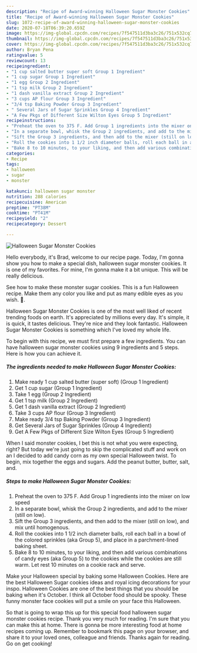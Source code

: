 ```yaml
---
description: "Recipe of Award-winning Halloween Sugar Monster Cookies"
title: "Recipe of Award-winning Halloween Sugar Monster Cookies"
slug: 1072-recipe-of-award-winning-halloween-sugar-monster-cookies
date: 2020-07-18T06:39:20.659Z
image: https://img-global.cpcdn.com/recipes/7f547511d3ba3c26/751x532cq70/halloween-sugar-monster-cookies-recipe-main-photo.jpg
thumbnail: https://img-global.cpcdn.com/recipes/7f547511d3ba3c26/751x532cq70/halloween-sugar-monster-cookies-recipe-main-photo.jpg
cover: https://img-global.cpcdn.com/recipes/7f547511d3ba3c26/751x532cq70/halloween-sugar-monster-cookies-recipe-main-photo.jpg
author: Bryan Pena
ratingvalue: 5
reviewcount: 13
recipeingredient:
- "1 cup salted butter super soft Group 1 Ingredient"
- "1 cup sugar Group 1 Ingredient"
- "1 egg Group 2 Ingredient"
- "1 tsp milk Group 2 Ingredient"
- "1 dash vanilla extract Group 2 Ingredient"
- "3 cups AP flour Group 3 Ingredient"
- "3/4 tsp Baking Powder Group 3 Ingredient"
- " Several Jars of Sugar Sprinkles Group 4 Ingredient"
- "A Few Pkgs of Different Size Wilton Eyes Group 5 Ingredient"
recipeinstructions:
- "Preheat the oven to 375 F. Add Group 1 ingredients into the mixer on low speed"
- "In a separate bowl, whisk the Group 2 ingredients, and add to the mixer (still on low)."
- "Sift the Group 3 ingredients, and then add to the mixer (still on low), and mix until homogenous."
- "Roll the cookies into 1 1/2 inch diameter balls, roll each ball in a bowl of the colored sprinkles (aka Group 5), and place in a parchment-lined baking sheet."
- "Bake 8 to 10 minutes, to your liking, and then add various combinations of candy eyes (aka Group 5) to the cookies while the cookies are still warm. Let rest 10 minutes on a cookie rack and serve."
categories:
- Recipe
tags:
- halloween
- sugar
- monster

katakunci: halloween sugar monster 
nutrition: 288 calories
recipecuisine: American
preptime: "PT38M"
cooktime: "PT41M"
recipeyield: "2"
recipecategory: Dessert

---
```



![Halloween Sugar Monster Cookies](https://img-global.cpcdn.com/recipes/7f547511d3ba3c26/751x532cq70/halloween-sugar-monster-cookies-recipe-main-photo.jpg)

Hello everybody, it's Brad, welcome to our recipe page. Today, I'm gonna show you how to make a special dish, halloween sugar monster cookies. It is one of my favorites. For mine, I'm gonna make it a bit unique. This will be really delicious.

See how to make these monster sugar cookies. This is a fun Halloween recipe. Make them any color you like and put as many edible eyes as you wish. 🔴.

Halloween Sugar Monster Cookies is one of the most well liked of recent trending foods on earth. It's appreciated by millions every day. It's simple, it is quick, it tastes delicious. They're nice and they look fantastic. Halloween Sugar Monster Cookies is something which I've loved my whole life.


To begin with this recipe, we must first prepare a few ingredients. You can have halloween sugar monster cookies using 9 ingredients and 5 steps. Here is how you can achieve it.

<!--inarticleads1-->

##### The ingredients needed to make Halloween Sugar Monster Cookies:

1. Make ready 1 cup salted butter (super soft) (Group 1 Ingredient)
1. Get 1 cup sugar (Group 1 Ingredient)
1. Take 1 egg (Group 2 Ingredient)
1. Get 1 tsp milk (Group 2 Ingredient)
1. Get 1 dash vanilla extract (Group 2 Ingredient)
1. Take 3 cups AP flour (Group 3 Ingredient)
1. Make ready 3/4 tsp Baking Powder (Group 3 Ingredient)
1. Get  Several Jars of Sugar Sprinkles (Group 4 Ingredient)
1. Get A Few Pkgs of Different Size Wilton Eyes (Group 5 Ingredient)


When I said monster cookies, I bet this is not what you were expecting, right? But today we&#39;re just going to skip the complicated stuff and work on an I decided to add candy corn as my own special Halloween twist. To begin, mix together the eggs and sugars. Add the peanut butter, butter, salt, and. 

<!--inarticleads2-->

##### Steps to make Halloween Sugar Monster Cookies:

1. Preheat the oven to 375 F. Add Group 1 ingredients into the mixer on low speed
1. In a separate bowl, whisk the Group 2 ingredients, and add to the mixer (still on low).
1. Sift the Group 3 ingredients, and then add to the mixer (still on low), and mix until homogenous.
1. Roll the cookies into 1 1/2 inch diameter balls, roll each ball in a bowl of the colored sprinkles (aka Group 5), and place in a parchment-lined baking sheet.
1. Bake 8 to 10 minutes, to your liking, and then add various combinations of candy eyes (aka Group 5) to the cookies while the cookies are still warm. Let rest 10 minutes on a cookie rack and serve.


Make your Halloween special by baking some Halloween Cookies. Here are the best Halloween Sugar cookies ideas and royal icing decorations for your inspo. Halloween Cookies are one of the best things that you should be baking when it&#39;s October. I think all October food should be spooky. These funny monster face cookies will put a smile on your face this Halloween. 

So that is going to wrap this up for this special food halloween sugar monster cookies recipe. Thank you very much for reading. I'm sure that you can make this at home. There is gonna be more interesting food at home recipes coming up. Remember to bookmark this page on your browser, and share it to your loved ones, colleague and friends. Thanks again for reading. Go on get cooking!
